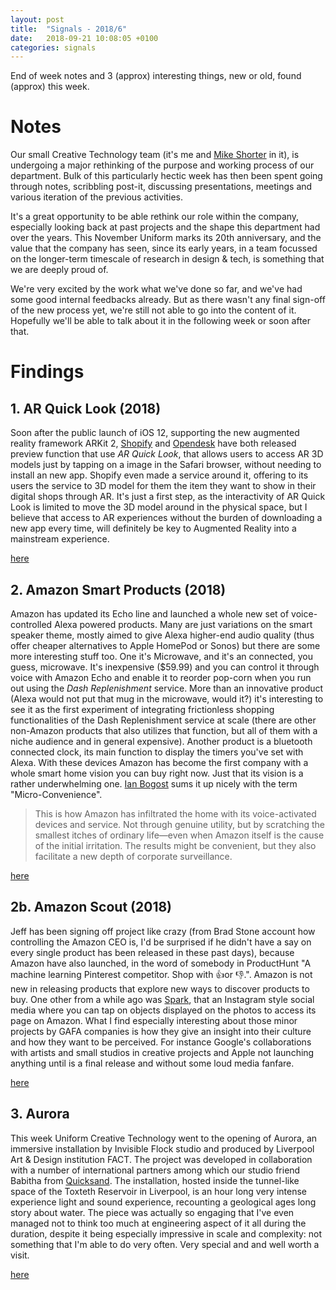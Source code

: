 ```yaml
---
layout: post
title:  "Signals - 2018/6"
date:   2018-09-21 10:08:05 +0100
categories: signals
---
```



End of week notes and 3 (approx) interesting things, new or old, found (approx) this week.

# Notes

Our small Creative Technology team (it's me and [Mike Shorter](https://twitter.com/michaelshorter) in it), is undergoing a major rethinking of the purpose and working process of our department. Bulk of this particularly hectic week has then been spent going through notes, scribbling post-it, discussing presentations, meetings and various iteration of the previous activities.

It's a great opportunity to be able rethink our role within the company, especially looking back at past projects and the shape this department had over the years. This November Uniform marks its 20th anniversary, and the value that the company has seen, since its early years, in a team focussed on the longer-term timescale of research in design & tech, is something that we are deeply proud of.

We're very excited by the work what we've done so far, and we've had some good internal feedbacks already. But as there wasn't any final sign-off of the new process yet, we're still not able to go into the content of it. Hopefully we'll be able to talk about it in the following week or soon after that.


# Findings

## 1. AR Quick Look (2018)

Soon after the public launch of iOS 12, supporting the new augmented reality framework ARKit 2, [Shopify](https://www.shopify.co.uk/ar) and [Opendesk](https://www.opendesk.cc/blog/augmented-reality-meets-distributed-manufacturing) have both released preview function that use _AR Quick Look_, that allows users to access AR 3D models just by tapping on a image in the Safari browser, without needing to install an new app. Shopify even made a service around it, offering to its users the service to 3D model for them the item they want to show in their digital shops through AR. It's just a first step, as the interactivity of AR Quick Look is limited to move the 3D model around in the physical space, but I believe that access to AR experiences without the burden of downloading a new app every time, will definitely be key to Augmented Reality into a mainstream experience.

[here](https://developer.apple.com/arkit/gallery/)

## 2. Amazon Smart Products (2018)

Amazon has updated its Echo line and launched a whole new set of voice-controlled Alexa powered products. Many are just variations on the smart speaker theme, mostly aimed to give Alexa higher-end audio quality (thus offer cheaper alternatives to Apple HomePod or Sonos) but there are some more interesting stuff too. One it's Microwave, and it's an connected, you guess, microwave. It's inexpensive ($59.99) and you can control it through voice with Amazon Echo and enable it to reorder pop-corn when you run out using the _Dash Replenishment_ service. More than an innovative product (Alexa would not put that mug in the microwave, would it?) it's interesting to see it as the first experiment of integrating frictionless shopping functionalities of the Dash Replenishment service at scale (there are other non-Amazon products that also utilizes that function, but all of them with a niche audience and in general expensive). Another product is a bluetooth connected clock, its main function to display the timers you've set with Alexa. With these devices Amazon has become the first company with a whole smart home vision you can buy right now. Just that its vision is a rather underwhelming one. [Ian Bogost](https://www.theatlantic.com/technology/archive/2018/09/amazon-is-invading-your-home-with-micro-convenience/571015/) sums it up nicely with the term "Micro-Convenience".

> This is how Amazon has infiltrated the home with its voice-activated devices and service. Not through genuine utility, but by scratching the smallest itches of ordinary life—even when Amazon itself is the cause of the initial irritation. The results might be convenient, but they also facilitate a new depth of corporate surveillance.


[here](https://qz.com/1397410/amazon-announced-more-than-a-dozen-new-products-today-heres-what-matters/)

## 2b. Amazon Scout (2018)

Jeff has been signing off project like crazy (from Brad Stone account how controlling the Amazon CEO is, I'd be surprised if he didn't have a say on every single product has been released in these past days), because Amazon have also launched, in the word of somebody in ProductHunt "A machine learning Pinterest competitor. Shop with 👍or 👎.". Amazon is not new in releasing products that explore new ways to discover products to buy. One other from a while ago was [Spark](https://www.amazon.com/Spark), that an Instagram style social media where you can tap on objects displayed on the photos to access its page on Amazon. What I find especially interesting about those minor projects by GAFA companies is how they give an insight into their culture and how they want to be perceived. For instance Google's collaborations with artists and small studios in creative projects and Apple not launching anything until is a final release and without some loud media fanfare.

[here](https://www.amazon.com/scout/)

## 3. Aurora

This week Uniform Creative Technology went to the opening of Aurora, an immersive installation by Invisible Flock studio and produced by Liverpool Art & Design institution FACT. The project was developed in collaboration with a number of international partners among which our studio friend Babitha from [Quicksand](http://quicksand.co.in/). The installation, hosted inside the tunnel-like space of the Toxteth Reservoir in Liverpool, is an hour long very intense experience light and sound experience, recounting a geological ages long story about water. The piece was actually so engaging that I've even managed not to think too much at engineering aspect of it all during the duration, despite it being especially impressive in scale and complexity: not something that I'm able to do very often. Very special and and well worth a visit.

[here](https://www.fact.co.uk/projects/aurora.aspx)
